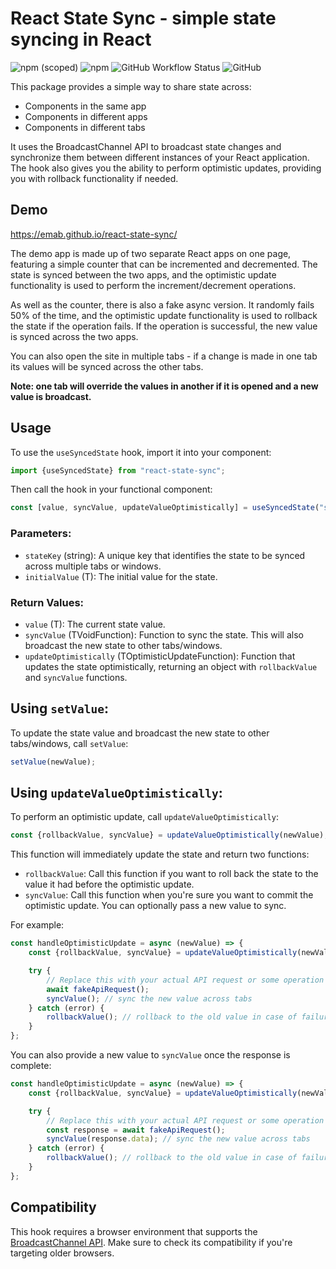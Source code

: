 # React State Sync - simple state syncing in React

![npm (scoped)](https://img.shields.io/npm/v/@emab/react-state-sync?style=flat-square) ![npm](https://img.shields.io/npm/dw/@emab/react-state-sync?style=flat-square) ![GitHub Workflow Status](https://img.shields.io/github/actions/workflow/status/emab/react-state-sync/test.yml?label=tests&style=flat-square) ![GitHub](https://img.shields.io/github/license/emab/react-state-sync?style=flat-square)

This package provides a simple way to share state across:

- Components in the same app
- Components in different apps
- Components in different tabs

It uses the BroadcastChannel API to broadcast state changes and synchronize them between different instances of your
React application. The hook also gives you the ability to perform optimistic updates, providing you with rollback
functionality if needed.

## Demo

https://emab.github.io/react-state-sync/

The demo app is made up of two separate React apps on one page, featuring a simple counter that can be incremented and
decremented. The state is synced between the two apps, and the optimistic update functionality is used to perform the
increment/decrement operations.

As well as the counter, there is also a fake async version. It randomly fails 50% of the time, and the optimistic update
functionality is used to rollback the state if the operation fails. If the operation is successful, the new value is
synced across the two apps.

You can also open the site in multiple tabs - if a change is made in one tab its values will be synced across the other
tabs. 

**Note: one tab will override the values in another if it is opened and a new value is broadcast.**

## Usage

To use the `useSyncedState` hook, import it into your component:

```jsx
import {useSyncedState} from "react-state-sync";
```

Then call the hook in your functional component:

```jsx
const [value, syncValue, updateValueOptimistically] = useSyncedState("stateKey", initialValue);
```

### Parameters:

- `stateKey` (string): A unique key that identifies the state to be synced across multiple tabs or windows.
- `initialValue` (T): The initial value for the state.

### Return Values:

- `value` (T): The current state value.
- `syncValue` (TVoidFunction<T>): Function to sync the state. This will also broadcast the new state to other
  tabs/windows.
- `updateOptimistically` (TOptimisticUpdateFunction<T>): Function that updates the state optimistically, returning an object
  with `rollbackValue` and `syncValue` functions.

## Using `setValue`:

To update the state value and broadcast the new state to other tabs/windows, call `setValue`:

```jsx
setValue(newValue);
```

## Using `updateValueOptimistically`:

To perform an optimistic update, call `updateValueOptimistically`:

```jsx
const {rollbackValue, syncValue} = updateValueOptimistically(newValue);
```

This function will immediately update the state and return two functions:

- `rollbackValue`: Call this function if you want to roll back the state to the value it had before the optimistic
  update.
- `syncValue`: Call this function when you're sure you want to commit the optimistic update. You can optionally pass a
  new value to sync.

For example:

```jsx
const handleOptimisticUpdate = async (newValue) => {
    const {rollbackValue, syncValue} = updateValueOptimistically(newValue);

    try {
        // Replace this with your actual API request or some operation that could fail
        await fakeApiRequest();
        syncValue(); // sync the new value across tabs
    } catch (error) {
        rollbackValue(); // rollback to the old value in case of failure
    }
};
```

You can also provide a new value to `syncValue` once the response is complete:

```jsx
const handleOptimisticUpdate = async (newValue) => {
    const {rollbackValue, syncValue} = updateValueOptimistically(newValue);

    try {
        // Replace this with your actual API request or some operation that could fail
        const response = await fakeApiRequest();
        syncValue(response.data); // sync the new value across tabs
    } catch (error) {
        rollbackValue(); // rollback to the old value in case of failure
    }
};
```

## Compatibility

This hook requires a browser environment that supports
the [BroadcastChannel API](https://developer.mozilla.org/en-US/docs/Web/API/Broadcast_Channel_API). Make sure to check
its compatibility if you're targeting older browsers.
